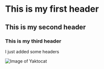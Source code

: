 # This is my first header
## This is my second header
### This is my third header

I just added some headers

![Image of Yaktocat](https://octodex.github.com/images/yaktocat.png)
